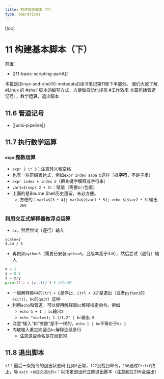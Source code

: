 ```yaml
---
title: 构建基本脚本（下）
type: operations
---
```


[toc]
# 11 构建基本脚本（下）
前置：
- [[11-basic-scripting-partA]]

本篇是[[linux-and-shell/0-metadata]]读书笔记第11章下半部分。
我们大致了解 #Linux 的 #shell 脚本的编写方式，方便做自动化提高 #工作效率
本篇包括管道记号`|`，数学运算，退出脚本
## 11.6 管道记号
- [[unix-pipeline]]
## 11.7 执行数学运算
### `expr`整数运算
- `expr 2 \* 3`：注意转义和空格
- 也有一些前缀表达式，例如`expr index aaba b`这样（找**字符**，不是子串）
- `expr index + index d`（把关键字解释成字符串）
- `var1=$(expr 2 + 3)`：赋值（需要`$()`包裹）
- 上面的是Bourne Shell历史遗留，未必方便。
  - 方便的：`var1=$[3 * 4]; var2=$[$var1 * 5]; echo $[$var2 * 6]`输出`360`
### 利用交互式解释器做浮点运算
- `bc`，然后尝试（逐行）输入
```bc
scale=3
3.44 / 5
```
- 再例如`python3`（需要已安装`python3`，且版本高于3.6），然后尝试（逐行）输入
```python
x = 1
y = 0.8
z = x/y
print(f'z = {z:.1f}') # 1位小数
```
- 一般解释器中的`Ctrl + C`是停止，`Ctrl + D`才是退出（或者`python3`的`exit()`，`bc`的`quit`）这种
- 利用`echo`和管道，可以使用解释器`bc`解释指定命令。例如
  - `echo 1 + 1 | bc`输出`2`
  - `echo "scale=1; 1.1/1.2" | bc`输出`.9`
- 注意“输入”和“参数”是不一样的。`echo 1 | bc`不等价于`bc 1`
- 内联输入重定向适合`bc`解释连续多行
  - 注意这些命名是在局部的
## 11.8 退出脚本
`$?`：最后一条指令的退出状态码
比如`0`正常，`127`没找到命令，`130`通过`Ctrl+C`终止，等
`exit <自定义退出码>`：以指定退出码立即退出脚本（注意超过255会溢出）
